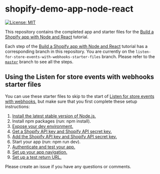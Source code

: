 # shopify-demo-app-node-react

[![License: MIT](https://img.shields.io/badge/License-MIT-green.svg)](LICENSE.md)

This repository contains the completed app and starter files for the
[Build a Shopify app with Node and React](https://developers.shopify.com/tutorials/build-a-shopify-app-with-node-and-react)
tutorial.

Each step of the
[Build a Shopify app with Node and React](https://developers.shopify.com/tutorials/build-a-shopify-app-with-node-and-react)
tutorial has a corresponding branch in this repository. You are currently on the
`listen-for-store-events-with-webhooks-starter-files` branch. Please refer to
the
[`master`](https://github.com/Shopify/shopify-demo-app-node-react/tree/master)
branch to see all the steps.

## Using the Listen for store events with webhooks starter files

You can use these starter files to skip to the start of
[Listen for store events with webhooks](https://developers.shopify.com/tutorials/build-a-shopify-app-with-node-and-react/listen-for-store-events-with-webhooks),
but make sure that you first complete these setup instructions:

1. [Install the latest stable version of Node.js.](https://developers.shopify.com/tutorials/build-a-shopify-app-with-node-and-react/set-up-your-app#install-the-latest-stable-version)
2. Install npm packages (run: npm install).
3. [Expose your dev environment.](https://developers.shopify.com/tutorials/build-a-shopify-app-with-node-and-react/embed-your-app-in-shopify#expose-your-dev-environment)
4. [Get a Shopify API key and Shopify API secret key.](https://developers.shopify.com/tutorials/build-a-shopify-app-with-node-and-react/embed-your-app-in-shopify#get-a-shopify-api-key)
5. [Add the Shopify API key and Shopify API secret key.](https://developers.shopify.com/tutorials/build-a-shopify-app-with-node-and-react/embed-your-app-in-shopify#add-the-shopify-api-key)
6. Start your app (run: npm run dev).
7. [Authenticate and test your app.](https://developers.shopify.com/tutorials/build-a-shopify-app-with-node-and-react/embed-your-app-in-shopify#authenticate-and-test)
8. [Set up your app navigation.](https://developers.shopify.com/tutorials/build-a-shopify-app-with-node-and-react/build-your-user-interface-with-polaris#set-up-your-app-navigation)
9. [Set up a test return URL.](https://developers.shopify.com/tutorials/build-a-shopify-app-with-node-and-react/charge-a-fee-using-the-billing-api#set-up-a-test-return-url)

Please create an issue if you have any questions or comments.
